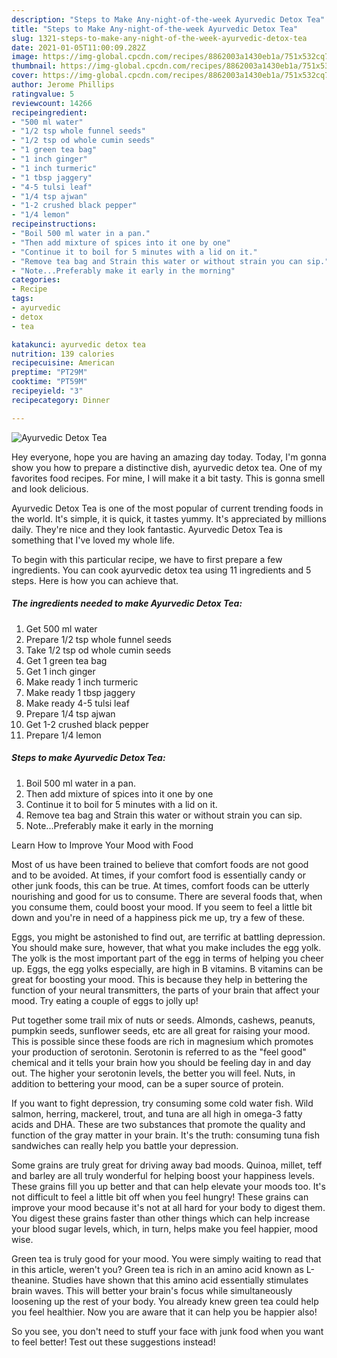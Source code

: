 ```yaml
---
description: "Steps to Make Any-night-of-the-week Ayurvedic Detox Tea"
title: "Steps to Make Any-night-of-the-week Ayurvedic Detox Tea"
slug: 1321-steps-to-make-any-night-of-the-week-ayurvedic-detox-tea
date: 2021-01-05T11:00:09.282Z
image: https://img-global.cpcdn.com/recipes/8862003a1430eb1a/751x532cq70/ayurvedic-detox-tea-recipe-main-photo.jpg
thumbnail: https://img-global.cpcdn.com/recipes/8862003a1430eb1a/751x532cq70/ayurvedic-detox-tea-recipe-main-photo.jpg
cover: https://img-global.cpcdn.com/recipes/8862003a1430eb1a/751x532cq70/ayurvedic-detox-tea-recipe-main-photo.jpg
author: Jerome Phillips
ratingvalue: 5
reviewcount: 14266
recipeingredient:
- "500 ml water"
- "1/2 tsp whole funnel seeds"
- "1/2 tsp od whole cumin seeds"
- "1 green tea bag"
- "1 inch ginger"
- "1 inch turmeric"
- "1 tbsp jaggery"
- "4-5 tulsi leaf"
- "1/4 tsp ajwan"
- "1-2 crushed black pepper"
- "1/4 lemon"
recipeinstructions:
- "Boil 500 ml water in a pan."
- "Then add mixture of spices into it one by one"
- "Continue it to boil for 5 minutes with a lid on it."
- "Remove tea bag and Strain this water or without strain you can sip."
- "Note...Preferably make it early in the morning"
categories:
- Recipe
tags:
- ayurvedic
- detox
- tea

katakunci: ayurvedic detox tea 
nutrition: 139 calories
recipecuisine: American
preptime: "PT29M"
cooktime: "PT59M"
recipeyield: "3"
recipecategory: Dinner

---
```



![Ayurvedic Detox Tea](https://img-global.cpcdn.com/recipes/8862003a1430eb1a/751x532cq70/ayurvedic-detox-tea-recipe-main-photo.jpg)

Hey everyone, hope you are having an amazing day today. Today, I'm gonna show you how to prepare a distinctive dish, ayurvedic detox tea. One of my favorites food recipes. For mine, I will make it a bit tasty. This is gonna smell and look delicious.

Ayurvedic Detox Tea is one of the most popular of current trending foods in the world. It's simple, it is quick, it tastes yummy. It's appreciated by millions daily. They're nice and they look fantastic. Ayurvedic Detox Tea is something that I've loved my whole life.




To begin with this particular recipe, we have to first prepare a few ingredients. You can cook ayurvedic detox tea using 11 ingredients and 5 steps. Here is how you can achieve that.

<!--inarticleads1-->

##### The ingredients needed to make Ayurvedic Detox Tea:

1. Get 500 ml water
1. Prepare 1/2 tsp whole funnel seeds
1. Take 1/2 tsp od whole cumin seeds
1. Get 1 green tea bag
1. Get 1 inch ginger
1. Make ready 1 inch turmeric
1. Make ready 1 tbsp jaggery
1. Make ready 4-5 tulsi leaf
1. Prepare 1/4 tsp ajwan
1. Get 1-2 crushed black pepper
1. Prepare 1/4 lemon




<!--inarticleads2-->

##### Steps to make Ayurvedic Detox Tea:

1. Boil 500 ml water in a pan.
1. Then add mixture of spices into it one by one
1. Continue it to boil for 5 minutes with a lid on it.
1. Remove tea bag and Strain this water or without strain you can sip.
1. Note...Preferably make it early in the morning




Learn How to Improve Your Mood with Food


Most of us have been trained to believe that comfort foods are not good and to be avoided. At times, if your comfort food is essentially candy or other junk foods, this can be true. At times, comfort foods can be utterly nourishing and good for us to consume. There are several foods that, when you consume them, could boost your mood. If you seem to feel a little bit down and you're in need of a happiness pick me up, try a few of these.

Eggs, you might be astonished to find out, are terrific at battling depression. You should make sure, however, that what you make includes the egg yolk. The yolk is the most important part of the egg in terms of helping you cheer up. Eggs, the egg yolks especially, are high in B vitamins. B vitamins can be great for boosting your mood. This is because they help in bettering the function of your neural transmitters, the parts of your brain that affect your mood. Try eating a couple of eggs to jolly up!

Put together some trail mix of nuts or seeds. Almonds, cashews, peanuts, pumpkin seeds, sunflower seeds, etc are all great for raising your mood. This is possible since these foods are rich in magnesium which promotes your production of serotonin. Serotonin is referred to as the "feel good" chemical and it tells your brain how you should be feeling day in and day out. The higher your serotonin levels, the better you will feel. Nuts, in addition to bettering your mood, can be a super source of protein.

If you want to fight depression, try consuming some cold water fish. Wild salmon, herring, mackerel, trout, and tuna are all high in omega-3 fatty acids and DHA. These are two substances that promote the quality and function of the gray matter in your brain. It's the truth: consuming tuna fish sandwiches can really help you battle your depression. 

Some grains are truly great for driving away bad moods. Quinoa, millet, teff and barley are all truly wonderful for helping boost your happiness levels. These grains fill you up better and that can help elevate your moods too. It's not difficult to feel a little bit off when you feel hungry! These grains can improve your mood because it's not at all hard for your body to digest them. You digest these grains faster than other things which can help increase your blood sugar levels, which, in turn, helps make you feel happier, mood wise.

Green tea is truly good for your mood. You were simply waiting to read that in this article, weren't you? Green tea is rich in an amino acid known as L-theanine. Studies have shown that this amino acid essentially stimulates brain waves. This will better your brain's focus while simultaneously loosening up the rest of your body. You already knew green tea could help you feel healthier. Now you are aware that it can help you be happier also!

So you see, you don't need to stuff your face with junk food when you want to feel better! Test out  these suggestions  instead!

